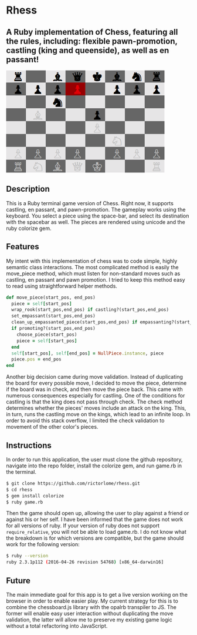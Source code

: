 # Rhess

## A Ruby implementation of Chess, featuring all the rules, including: flexible pawn-promotion, castling (king and queenside), as well as en passant!

![Demo Image](https://github.com/rictorlome/rhess/blob/master/rhess_screenshot.png)

## Description

This is a Ruby terminal game version of Chess. Right now, it supports castling, en passant, and pawn-promotion. The gameplay works using the keyboard. You select a piece using the space-bar, and select its destination with the spacebar as well. The pieces are rendered using unicode and the ruby colorize gem.

## Features

My intent with this implementation of chess was to code simple, highly semantic class interactions. The most complicated method is easily the move_piece method, which must listen for non-standard moves such as castling, en passant and pawn promotion. I tried to keep this method easy to read using straightforward helper methods.

``` ruby
def move_piece(start_pos, end_pos)
  piece = self[start_pos]
  wrap_rook(start_pos,end_pos) if castling?(start_pos,end_pos)
  set_empassant(start_pos,end_pos)
  clean_up_empassanted_piece(start_pos,end_pos) if empassanting?(start_pos,end_pos)
  if promoting?(start_pos,end_pos)
    choose_piece(start_pos)
    piece = self[start_pos]
  end
  self[start_pos], self[end_pos] = NullPiece.instance, piece
  piece.pos = end_pos
end
```

Another big decision came during move validation. Instead of duplicating the board for every possible move, I decided to move the piece, determine if the board was in check, and then move the piece back. This came with numerous consequences especially for castling. One of the conditions for castling is that the king does not pass through check. The check method determines whether the pieces' moves include an attack on the king. This, in turn, runs the castling move on the kings, which lead to an infinite loop. In order to avoid this stack overflow, I limited the check validation to movement of the other color's pieces.

## Instructions

In order to run this application, the user must clone the github repository, navigate into the repo folder, install the colorize gem, and run game.rb in the terminal.
```bash
$ git clone https://github.com/rictorlome/rhess.git
$ cd rhess
$ gem install colorize
$ ruby game.rb
```
 Then the game should open up, allowing the user to play against a friend or against his or her self. I have been informed that the game does not work for all versions of ruby. If your version of ruby does not support ```require_relative```, you will not be able to load game.rb. I do not know what the breakdown is for which versions are compatible, but the game should work for the following version:
 ```bash
 $ ruby --version
ruby 2.3.1p112 (2016-04-26 revision 54768) [x86_64-darwin16]
```

## Future

The main immediate goal for this app is to get a live version working on the browser in order to enable easier play. My current strategy for this is to combine the chessboard.js library with the opalrb transpiler to JS. The former will enable easy user interaction without duplicating the move validation, the latter will allow me to preserve my existing game logic without a total refactoring into JavaScript.
